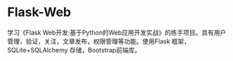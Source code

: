 # Flask-Web 
学习《Flask Web开发:基于Python的Web应用开发实战》的练手项目。具有用户管理，验证，关注，文章发布，权限管理等功能。使用Flask 框架，SQLite+SQLAlchemy 存储，Bootstrap前端库。
